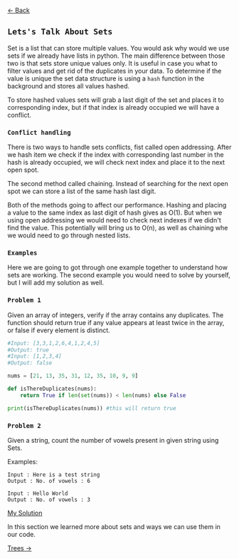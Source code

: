 [<- Back](README.md)

## `Lets's Talk About Sets`

Set is a list that can store multiple values. You would ask why would we use sets if we already have lists in python. The main difference between those two is that sets store unique values only. It is useful in case you what to filter values and get rid of the duplicates in your data. To determine if the value is unique the set data structure is using a `hash` function in the background and stores all values hashed.

To store hashed values sets will grab a last digit of the set and places it to corresponding index, but if that index is already occupied we will have a conflict.

### `Conflict handling`

There is two ways to handle sets conflicts, fist called open addressing. After we hash item we check if the index with corresponding last number in the hash is already occupied, we will check next index and place it to the next open spot.

The second method called chaining. Instead of searching for the next open spot we can store a list of the same hash last digit.

Both of the methods going to affect our performance. Hashing and placing a value to the same index as last digit of hash gives as O(1). But when we using open addressing we would need to check next indexes if we didn't find the value. This potentially will bring us to O(n), as well as chaining whe we would need to go through nested lists.

### `Examples`

Here we are going to got through one example together to understand how sets are working. The second example you would need to solve by yourself, but I will add my solution as well.

### `Problem 1`

Given an array of integers, verify if the array contains any duplicates.
The function should return true if any value appears at least twice in the array,
or false if every element is distinct.

```python
#Input: [3,3,1,2,6,4,1,2,4,5]
#Output: true
#Input: [1,2,3,4]
#Output: false

nums = [21, 13, 35, 31, 12, 35, 10, 9, 9]

def isThereDuplicates(nums):
    return True if len(set(nums)) < len(nums) else False

print(isThereDuplicates(nums)) #this will return true
```

### `Problem 2`

Given a string, count the number of vowels present in given string using Sets.

Examples:

```
Input : Here is a test string
Output : No. of vowels : 6

Input : Hello World
Output : No. of vowels : 3
```

[My Solution](sets.py)

In this section we learned more about sets and ways we can use them in our code.

[Trees ->](tree.md)
